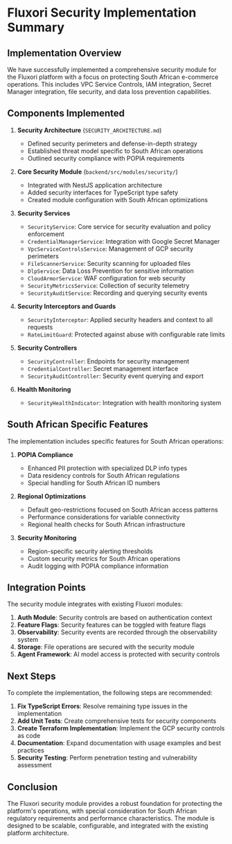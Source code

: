# Fluxori Security Implementation Summary

## Implementation Overview

We have successfully implemented a comprehensive security module for the Fluxori platform with a focus on protecting South African e-commerce operations. This includes VPC Service Controls, IAM integration, Secret Manager integration, file security, and data loss prevention capabilities.

## Components Implemented

1. **Security Architecture** (`SECURITY_ARCHITECTURE.md`)

   - Defined security perimeters and defense-in-depth strategy
   - Established threat model specific to South African operations
   - Outlined security compliance with POPIA requirements

2. **Core Security Module** (`backend/src/modules/security/`)

   - Integrated with NestJS application architecture
   - Added security interfaces for TypeScript type safety
   - Created module configuration with South African optimizations

3. **Security Services**

   - `SecurityService`: Core service for security evaluation and policy enforcement
   - `CredentialManagerService`: Integration with Google Secret Manager
   - `VpcServiceControlsService`: Management of GCP security perimeters
   - `FileScannerService`: Security scanning for uploaded files
   - `DlpService`: Data Loss Prevention for sensitive information
   - `CloudArmorService`: WAF configuration for web security
   - `SecurityMetricsService`: Collection of security telemetry
   - `SecurityAuditService`: Recording and querying security events

4. **Security Interceptors and Guards**

   - `SecurityInterceptor`: Applied security headers and context to all requests
   - `RateLimitGuard`: Protected against abuse with configurable rate limits

5. **Security Controllers**

   - `SecurityController`: Endpoints for security management
   - `CredentialController`: Secret management interface
   - `SecurityAuditController`: Security event querying and export

6. **Health Monitoring**
   - `SecurityHealthIndicator`: Integration with health monitoring system

## South African Specific Features

The implementation includes specific features for South African operations:

1. **POPIA Compliance**

   - Enhanced PII protection with specialized DLP info types
   - Data residency controls for South African regulations
   - Special handling for South African ID numbers

2. **Regional Optimizations**

   - Default geo-restrictions focused on South African access patterns
   - Performance considerations for variable connectivity
   - Regional health checks for South African infrastructure

3. **Security Monitoring**
   - Region-specific security alerting thresholds
   - Custom security metrics for South African operations
   - Audit logging with POPIA compliance information

## Integration Points

The security module integrates with existing Fluxori modules:

1. **Auth Module**: Security controls are based on authentication context
2. **Feature Flags**: Security features can be toggled with feature flags
3. **Observability**: Security events are recorded through the observability system
4. **Storage**: File operations are secured with the security module
5. **Agent Framework**: AI model access is protected with security controls

## Next Steps

To complete the implementation, the following steps are recommended:

1. **Fix TypeScript Errors**: Resolve remaining type issues in the implementation
2. **Add Unit Tests**: Create comprehensive tests for security components
3. **Create Terraform Implementation**: Implement the GCP security controls as code
4. **Documentation**: Expand documentation with usage examples and best practices
5. **Security Testing**: Perform penetration testing and vulnerability assessment

## Conclusion

The Fluxori security module provides a robust foundation for protecting the platform's operations, with special consideration for South African regulatory requirements and performance characteristics. The module is designed to be scalable, configurable, and integrated with the existing platform architecture.
